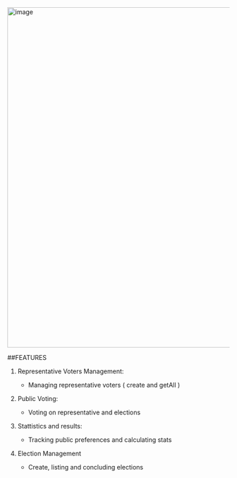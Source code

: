 <img width="770" alt="image" src="https://github.com/user-attachments/assets/67716d24-a1a0-4aa9-92bb-0cde2403b4c9">

  
##FEATURES
 1. Representative Voters Management:
     - Managing representative voters ( create and getAll )
       
2. Public Voting:
     - Voting on representative and elections 
       
3. Stattistics and results:
     - Tracking public preferences and calculating stats

4. Election Management
     - Create, listing and concluding elections
